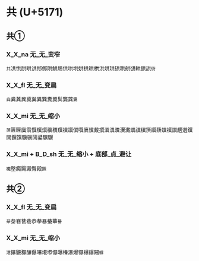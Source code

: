 # 共 (U+5171)

## 共①

### X_X_na 无_无_变窄
`共`㓋㤨㬴䀧䜤䢼䣏䧆䱋䳍供哄垬娂拱晎栱洪烘珙硔粠舼谼輁鉷鿁`衖`

### X_X_fl 无_无_变扁
`烡`粪䔬兾冀巽異簨糞翼髸龔龚`霬`

### X_X_mi 无_无_缩小
`葓`㔴㔵㢞霟㦏㯢㷷䆊䆏䍻䙫䠣僎噀廙懻戴撰潠潩瀵瀷瀻熼禩穓篊繏蕻蟤襈譔趩選鐉閧饌馔驥骥鬨鍙龭龮

### X_X_mi + B_D_sh 无_无_缩小 + 底部_点_避让
`襶`壂癜臋澱臀殿`㩔`

## 共②

### X_X_fl 无_无_变扁
`㭟`㳟㟟䢽巷恭拲暴蛬輂`謈`

### X_X_mi 无_无_缩小
`港`㩧㿺䂍䤖儤嚗塂塨懪曝檋瀑爆犦襮鑤闀`鸔`
